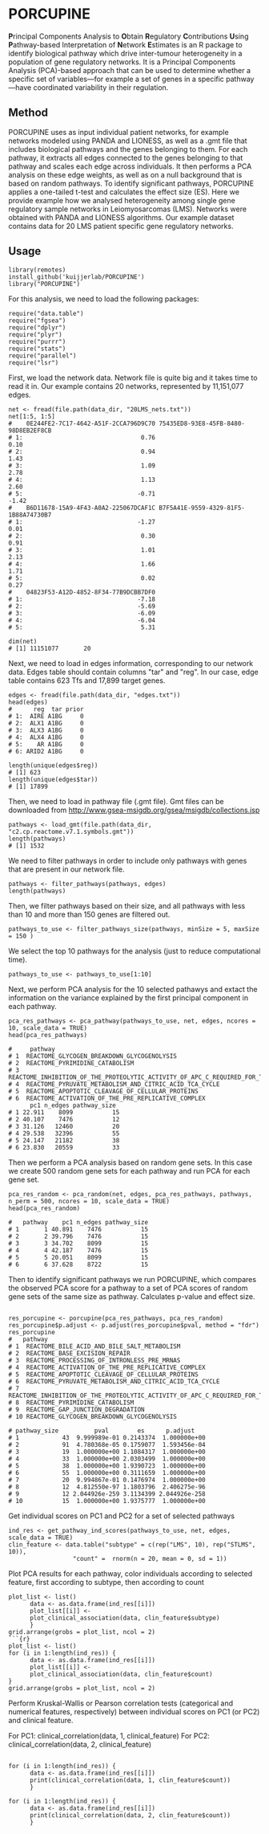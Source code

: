 # PORCUPINE
**P**rincipal Components Analysis to **O**btain **R**egulatory **C**ontributions **U**sing **P**athway-based Interpretation of **N**etwork **E**stimates is an R package to identify biological pathway which drive inter-tumour heterogeneity in a population of gene regulatory networks. It is a Principal Components Analysis (PCA)-based approach that can be used to determine whether a specific set of variables—for example a set of genes in a specific pathway—have coordinated variability in their regulation.

## Method
PORCUPINE uses as input individual patient networks, for example networks modeled using PANDA and LIONESS, as well as a .gmt file that includes biological pathways and the genes belonging to them. For each pathway, it extracts all edges connected to the genes belonging to that pathway and scales each edge across individuals. It then performs a PCA analysis on these edge weights, as well as on a null background that is based on random pathways. To identify significant pathways, PORCUPINE applies a one-tailed t-test and calculates the effect size (ES). 
Here we provide example how we analysed heterogeneity among single gene regulatory sample networks in Leiomyosarcomas (LMS). Networks were obtained with PANDA and LIONESS algorithms. Our example dataset contains data for 20 LMS patient specific gene regulatory networks. 

## Usage
```{r}
library(remotes)
install_github('kuijjerlab/PORCUPINE')
library("PORCUPINE")
```
For this analysis, we need to load the following packages:
```{r}
require("data.table")
require("fgsea")
require("dplyr")
require("plyr")
require("purrr")
require("stats")
require("parallel")
require("lsr")
```
First, we load the network data. Network file is quite big and it takes time to read it in. Our example contains 20 networks, represented by 11,151,077 edges.

```{r}
net <- fread(file.path(data_dir, "20LMS_nets.txt"))
net[1:5, 1:5]
#    0E244FE2-7C17-4642-A51F-2CCA796D9C70 75435ED8-93E8-45FB-8480-98D8EB2EF8CB
# 1:                                 0.76                                 0.10
# 2:                                 0.94                                 1.43
# 3:                                 1.09                                 2.78
# 4:                                 1.13                                 2.60
# 5:                                -0.71                                -1.42
#    B6D11678-15A9-4F43-A0A2-225067DCAF1C B7F5A41E-9559-4329-81F5-1B88A74730B7
# 1:                                -1.27                                 0.01
# 2:                                 0.30                                 0.91
# 3:                                 1.01                                 2.13
# 4:                                 1.66                                 1.71
# 5:                                 0.02                                 0.27
#    04823F53-A12D-4852-8F34-77B9DCBB7DF0
# 1:                                -7.18
# 2:                                -5.69
# 3:                                -6.09
# 4:                                -6.04
# 5:                                 5.31

dim(net)
# [1] 11151077       20

```
Next, we need to load in edges information, corresponding to our network data. Edges table should contain columns "tar" and "reg". In our case, edge table contains 623 Tfs and 17,899 target genes.

```{r}
edges <- fread(file.path(data_dir, "edges.txt"))
head(edges)
#      reg  tar prior
# 1:  AIRE A1BG     0
# 2:  ALX1 A1BG     0
# 3:  ALX3 A1BG     0
# 4:  ALX4 A1BG     0
# 5:    AR A1BG     0
# 6: ARID2 A1BG     0

length(unique(edges$reg))
# [1] 623
length(unique(edges$tar))
# [1] 17899
```
Then, we need to load in pathway file (.gmt file). Gmt files can be downloaded from http://www.gsea-msigdb.org/gsea/msigdb/collections.jsp
```{r}
pathways <- load_gmt(file.path(data_dir, "c2.cp.reactome.v7.1.symbols.gmt"))
length(pathways)
# [1] 1532
```
We need to filter pathways in order to include only pathways with genes that are present in our network file. 
```{r}
pathways <- filter_pathways(pathways, edges)
length(pathways)
```
Then, we filter pathways based on their size, and all pathways with less than 10 and more than 150 genes are filtered out. 
```{r}
pathways_to_use <- filter_pathways_size(pathways, minSize = 5, maxSize = 150 )
```
We select the top 10 pathways for the analysis (just to reduce computational time).
```{r}
pathways_to_use <- pathways_to_use[1:10]
```
Next, we perform PCA analysis for the 10 selected pathawys and extact the information on the variance explained by the first principal component in each pathway.
```{r}
pca_res_pathways <- pca_pathway(pathways_to_use, net, edges, ncores = 10, scale_data = TRUE)
head(pca_res_pathways)

#     pathway
# 1  REACTOME_GLYCOGEN_BREAKDOWN_GLYCOGENOLYSIS
# 2  REACTOME_PYRIMIDINE_CATABOLISM
# 3  REACTOME_INHIBITION_OF_THE_PROTEOLYTIC_ACTIVITY_OF_APC_C_REQUIRED_FOR_THE_ONSET_OF_ANAPHASE_BY_MITOTIC_SPINDLE_CHECKPOINT_COMPONENTS
# 4  REACTOME_PYRUVATE_METABOLISM_AND_CITRIC_ACID_TCA_CYCLE
# 5  REACTOME_APOPTOTIC_CLEAVAGE_OF_CELLULAR_PROTEINS
# 6  REACTOME_ACTIVATION_OF_THE_PRE_REPLICATIVE_COMPLEX
      pc1 n_edges pathway_size
# 1 22.911    8099           15
# 2 40.107    7476           12
# 3 31.126   12460           20
# 4 29.538   32396           55
# 5 24.147   21182           38
# 6 23.830   20559           33
```
Then we perform a PCA analysis based on random gene sets. In this case we create 500 random gene sets for each pathway and run PCA for each gene set.

```{r}
pca_res_random <- pca_random(net, edges, pca_res_pathways, pathways, n_perm = 500, ncores = 10, scale_data = TRUE)
head(pca_res_random)

#   pathway    pc1 n_edges pathway_size
# 1       1 40.891    7476           15
# 2       2 39.796    7476           15
# 3       3 34.702    8099           15
# 4       4 42.187    7476           15
# 5       5 20.051    8099           15
# 6       6 37.628    8722           15

```
Then to identify significant pathways we run PORCUPINE, which compares the observed PCA score for a pathway to a set of PCA scores of random gene sets of the same size as pathway. Calculates p-value and effect size.
```{r}

res_porcupine <- porcupine(pca_res_pathways, pca_res_random)
res_porcupine$p.adjust <- p.adjust(res_porcupine$pval, method = "fdr")
res_porcupine
#   pathway
# 1  REACTOME_BILE_ACID_AND_BILE_SALT_METABOLISM
# 2  REACTOME_BASE_EXCISION_REPAIR
# 3  REACTOME_PROCESSING_OF_INTRONLESS_PRE_MRNAS
# 4  REACTOME_ACTIVATION_OF_THE_PRE_REPLICATIVE_COMPLEX
# 5  REACTOME_APOPTOTIC_CLEAVAGE_OF_CELLULAR_PROTEINS
# 6  REACTOME_PYRUVATE_METABOLISM_AND_CITRIC_ACID_TCA_CYCLE
# 7  REACTOME_INHIBITION_OF_THE_PROTEOLYTIC_ACTIVITY_OF_APC_C_REQUIRED_FOR_THE_ONSET_OF_ANAPHASE_BY_MITOTIC_SPINDLE_CHECKPOINT_COMPONENTS
# 8  REACTOME_PYRIMIDINE_CATABOLISM
# 9  REACTOME_GAP_JUNCTION_DEGRADATION
# 10 REACTOME_GLYCOGEN_BREAKDOWN_GLYCOGENOLYSIS

# pathway_size          pval        es      p.adjust
# 1            43  9.999989e-01 0.2143374  1.000000e+00
# 2            91  4.780368e-05 0.1759077  1.593456e-04
# 3            19  1.000000e+00 1.1084317  1.000000e+00
# 4            33  1.000000e+00 2.0303499  1.000000e+00
# 5            38  1.000000e+00 1.9390723  1.000000e+00
# 6            55  1.000000e+00 0.3111659  1.000000e+00
# 7            20  9.994867e-01 0.1476974  1.000000e+00
# 8            12  4.812550e-97 1.1803796  2.406275e-96
# 9            12 2.044926e-259 3.1134399 2.044926e-258
# 10           15  1.000000e+00 1.9375777  1.000000e+00

```
Get individual scores on PC1 and PC2 for a set of selected pathways
```{r}
ind_res <- get_pathway_ind_scores(pathways_to_use, net, edges,  scale_data = TRUE)
clin_feature <- data.table("subtype" = c(rep("LMS", 10), rep("STLMS", 10)),
                  "count" =  rnorm(n = 20, mean = 0, sd = 1))
```
Plot PCA results for each pathway, color individuals according to selected feature,
first according to subtype, then according to count
```{r}
plot_list <- list()
      data <- as.data.frame(ind_res[[i]])
      plot_list[[i]] <- 
      plot_clinical_association(data, clin_feature$subtype)
      } 
grid.arrange(grobs = plot_list, ncol = 2)
```{r}
plot_list <- list()
for (i in 1:length(ind_res)) {
      data <- as.data.frame(ind_res[[i]])
      plot_list[[i]] <- 
      plot_clinical_association(data, clin_feature$count)
} 
grid.arrange(grobs = plot_list, ncol = 2)
```
Perform Kruskal-Wallis or Pearson correlation tests (categorical and numerical features, respectively)
between individual scores on PC1 (or PC2) and clinical feature.

For PC1: clinical_correlation(data, 1, clinical_feature)
For PC2: clinical_correlation(data, 2, clinical_feature)


```{r}

for (i in 1:length(ind_res)) {
      data <- as.data.frame(ind_res[[i]])
      print(clinical_correlation(data, 1, clin_feature$count))
      } 

for (i in 1:length(ind_res)) {
      data <- as.data.frame(ind_res[[i]])
      print(clinical_correlation(data, 2, clin_feature$count))
      } 

```